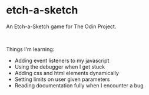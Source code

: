 # etch-a-sketch
An Etch-a-Sketch game for The Odin Project.

<br>

Things I'm learning:
<ul>
<li>Adding event listeners to my javascript</li>
<li>Using the debugger when I get stuck</li>
<li>Adding css and html elements dynamically</li>
<li>Setting limits on user given parameters</li>
<li>Reading documentation fully when I encounter a bug</li>
</ul>